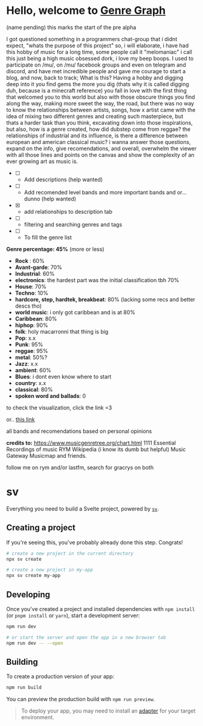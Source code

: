 # Hello, welcome to [Genre Graph](https://genresgraph.netlify.app/)
(name pending)
this marks the start of the pre alpha

I got questioned something in a programmers chat-group that i didnt expect, "whats the purpose of this project" so, i will elaborate, i have had this hobby of music for a long time, some people call it "melomaniac" i call this just being a high music obsessed dork, i love my beep boops. I used to participate on /mu/, on /mu/ facebook groups and even on telegram and discord, and have met incredible people and gave me courage to start a blog, and now, back to track; What is this? Having a hobby and digging deep into it you find gems the more you dig (thats why it is called digging duh, because is a minecraft reference) you fall in love with the first thing that welcomed you to this world but also with those obscure things you find along the way, making more sweet the way, the road, but there was no way to know the relationships between artists, songs, how x artist came with the idea of mixing two different genres and creating such masterpiece, but thats a harder task than you think, excavating down into those inspirations, but also, how is a genre created, how did dubstep come from reggae? the relationships of industrial and its influence, is there a difference between european and american classical music? i wanna answer those questions, expand on the info, give recomendations, and overall, overwhelm the viewer with all those lines and points on the canvas and show the complexity of an ever growing art as music is.


- [ ] - Add descriptions (help wanted)
- [ ] - Add recomended level bands and more important bands and or... dunno (help wanted)
- [x] - add relationships to description tab
- [ ] - filtering and searching genres and tags
- [ ] - To fill the genre list



**Genre percentage: 45%** (more or less)

- **Rock** : 60%
- **Avant-garde**: 70%
- **Industrial**: 60%
- **electronics**: the hardest part was the initial classification tbh 70%
- **House**: 70%
- **Techno**: 10%
- **hardcore, step, hardtek, breakbeat**: 80% (lacking some recs and better descs tho)
- **world music**: i only got caribbean and is at 80%
- **Caribbean**: 80%
- **hiphop**: 90%
- **folk**: holy macarronni that thing is big
- **Pop**: x.x
- **Punk**: 95%
- **reggae**: 95%
- **metal**: 50%?
- **Jazz**: x.x
- **ambient**: 60%
- **Blues**: i dont even know where to start
- **country**: x.x
- **classical**: 80% 
- **spoken word and ballads**: 0




to check the visualization, click the link =3

or..
[this link](https://genresgraph.netlify.app/)

all bands and recomendations based on personal opinions

**credits to:**
https://www.musicgenretree.org/chart.html
1111 Essential Recordings of music
RYM
Wikipedia (i know its dumb but helpful)
Music Gateway
Musicmap
and friends.

follow me on rym and/or lastfm, search for gracrys on both

# sv

Everything you need to build a Svelte project, powered by [`sv`](https://github.com/sveltejs/cli).

## Creating a project

If you're seeing this, you've probably already done this step. Congrats!

```bash
# create a new project in the current directory
npx sv create

# create a new project in my-app
npx sv create my-app
```

## Developing

Once you've created a project and installed dependencies with `npm install` (or `pnpm install` or `yarn`), start a development server:

```bash
npm run dev

# or start the server and open the app in a new browser tab
npm run dev -- --open
```

## Building

To create a production version of your app:

```bash
npm run build
```

You can preview the production build with `npm run preview`.

> To deploy your app, you may need to install an [adapter](https://svelte.dev/docs/kit/adapters) for your target environment.

